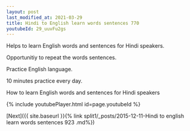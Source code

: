 ```yaml
---
layout: post
last_modified_at: 2021-03-29
title: Hindi to English learn words sentences 770 
youtubeId: 29_uuvFu2gs
---
```

 
 
Helps to learn English words and sentences for Hindi speakers.

Opportunitiy to repeat the words sentences. 

Practice English language. 
 
10 minutes practice every day. 
 
How to learn English words and sentences for Hindi speakers 
 
{% include youtubePlayer.html id=page.youtubeId %}
 
 
[Next]({{ site.baseurl }}{% link  split1/_posts/2015-12-11-Hindi to english learn words sentences 923 .md%})
 
